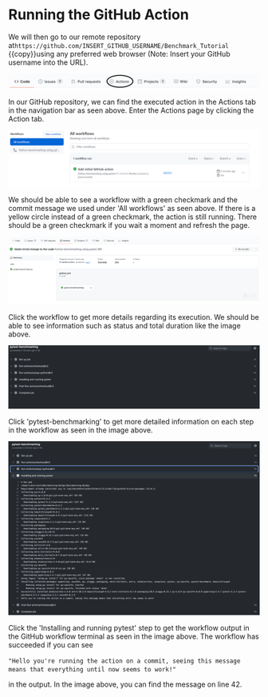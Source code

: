 # Running the GitHub Action
<!-- FEEDBACK
Very clear images showing what to do, a nice addition would be to explain the steps shown in the log (how they relate to the steps in the workflow file) making it more intuitive why that subsection should be selected.
NEEDS TO BE ADDED

  -->
We will then go to our remote repository at`https://github.com/INSERT_GITHUB_USERNAME/Benchmark_Tutorial `{{copy}}using any preferred web browser (Note: Insert your GitHub username into the URL).

<img src="https://github.com/jhammarstedt/katacoda-scenarios/blob/main/ghactionDemo/images/github-action-bar.png?raw=true" />

In our GitHub repository, we can find the executed action in the Actions tab in the navigation bar as seen above. Enter the Actions page by clicking the Action tab.


<img src="https://github.com/jhammarstedt/katacoda-scenarios/blob/main/ghactionDemo/images/demo-action-screen.png?raw=true" />

We should be able to see a workflow with a green checkmark and the commit message we used under 'All workflows' as seen above. If there is a yellow circle instead of a green checkmark, the action is still running. There should be a green checkmark if you wait a moment and refresh the page.

<img src="https://github.com/jhammarstedt/katacoda-scenarios/blob/main/ghactionDemo/images/clicked-demo.png?raw=true" />

Click the workflow to get more details regarding its execution. We should be able to see information such as status and total duration like the image above.

<img src="https://github.com/jhammarstedt/katacoda-scenarios/blob/main/ghactionDemo/images/demo-action-result.png?raw=true" />

Click 'pytest-benchmarking' to get more detailed information on each step in the workflow as seen in the image above.

<img src="https://github.com/jhammarstedt/katacoda-scenarios/blob/main/ghactionDemo/images/demo-action-result-clicked.png?raw=true" />

Click the 'Installing and running pytest' step to get the workflow output in the GitHub workflow terminal as seen in the image above. The workflow has succeeded if you can see 

`"Hello you're running the action on a commit, seeing this message means that everything until now seems to work!"`

in the output. In the image above, you can find the message on line 42.
